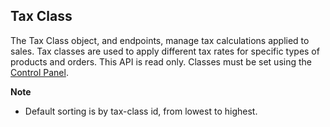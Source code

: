 ## Tax Class

The Tax Class object, and endpoints, manage tax calculations applied to sales. Tax classes are used to apply different tax rates for specific types of products and orders. This API is read only. Classes must be set using the [Control Panel](https://forum.bigcommerce.com/s/article/Taxes-Video#).

**Note**
- Default sorting is by tax-class id, from lowest to highest.

